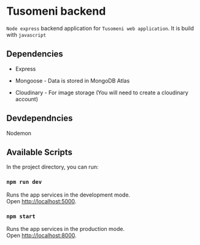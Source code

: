 # Tusomeni backend

`Node express` backend application for `Tusomeni web application`. It is build with `javascript`

## Dependencies
- Express

- Mongoose - Data is stored in MongoDB Atlas

- Cloudinary - For image storage (You will need to create a cloudinary account)

## Devdependncies
Nodemon

## Available Scripts

In the project directory, you can run:

### `npm run dev`

Runs the app services in the development mode.\
Open [http://localhost:5000](http://localhost:5000).

### `npm start`

Runs the app services in the production mode.\
Open [http://localhost:8000](http://localhost:8000).
